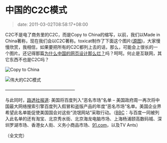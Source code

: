 # 中国的C2C模式
>date: 2011-03-02T08:58:17+08:00



C2C不是电了商务里的C2C，而是Copy to China的缩写，以前，我们以Made in China著称，现在我们会以C2C著称。toxicat制作了下面这个图片([源图](https://9gag.com/gag/83592))，大家慢慢欣赏，我相信，如果要把所有的C2C都列上去的话，那么，可能会上很长的一个图片。还记得那篇[为什么中国的网页设计那么烂？](https://coolshell.cn/articles/3605.html "为什么中国的网页设计那么烂？")吗？呵呵。何止是互联网，其它东西不也是C2C吗？


![](https://coolshell.cn/wp-content/uploads/2011/03/C2C_cover.jpg "Copy to China")


![](https://coolshell.cn/wp-content/uploads/2011/03/C2C.jpg "伟大的C2C模式")


————————————————


与此同时，[路透社报道](http://cn.reuters.com/article/CNTopGenNews/idCNCHINA-3878520110301): 美国将百度列入“恶名市场”名单 – 美国政府周一再次将中国最大网络搜索引擎百度列入假冒和盗版产品的年度“恶名市场”名单。美国企业界希望此名单能促使美国国会对这些“流氓网站”采取行动。（[BBC](http://www.bbc.co.uk/zhongwen/simp/world/2011/03/110301_china_usa_trade_piracy.shtml)：与百度一同被列入此名单的还有淘宝、北京秀水街、北京海龙电脑市场、上海杨浦颐高数码城、深圳罗湖市场、香港女人街、义务小商品市场、[91.com](http://91.com/)，以及TV Ants）


（全文完）



